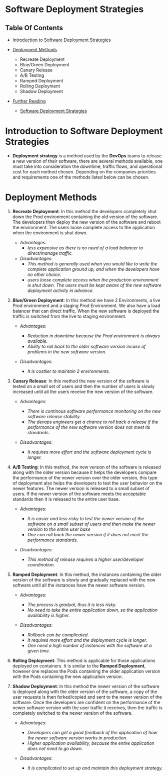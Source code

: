 # Software Deployment Strategies

## Table Of Contents
- [Introduction to Software Deployment Strategies](#Introduction-to-Software-Deployment-Strategies)

- [Deployment Methods](#Deployment-Methods)
    - Recreate Deployment
    - Blue/Green Deployment
    - Canary Release
    - A/B Testing
    - Ramped Deployment
    - Rolling Deployment
    - Shadow Deployment

- [Further Reading]()
     - [Software Deployment Strategies](https://shabarish033.medium.com/software-deployment-strategies-how-companies-deploy-their-applications-d1fb14cb6ab9)

# Introduction to Software Deployment Strategies
* __Deployment strategy__ is a method used by the __DevOps__ teams to release a new version of their software, there are several methods available, one must take into consideration the downtime, traffic flows, and operational cost for each method chosen. Depending on the companies priorities and requirements one of the methods listed below can be chosen.

# Deployment Methods
1. __Recreate Deployment__: In this method the developers completely shut down the Prod environment containing the old version of the software. The developers then deploy the new version of the software and reboot the environment. The users loose complete access to the application when the environment is shut down.
    - _Advantages_:
        - _less expensive as there is no need of a load balancer to direct/manage traffic._
    - _Disadvantages_:
        - _This method is generally used when you would like to write the complete application ground up, and when the developers have no other choice._
        - _users loose complete access when the production environment is shut down. The users must be kept aware of the new software deployment activity in advance._

2. __Blue/Green Deployment__: In this method we have 2 Environments, a live Prod environment and a staging Prod Environment. We also have a load balancer that can direct traffic. When the new software is deployed the traffic is switched from the live to staging environment.
    - _Advantages_:
        - _Reduction in downtime because the Prod environment is always available._
        - _Ability to roll back to the older software version incase of problems in the new software version._

    - _Disadvantages_:
        - _It is costlier to maintain 2 environments._

3. __Canary Release__: In this method the new version of the software is tested on a small set of users and then the number of users is slowly increased until all the users receive the new version of the software.
    - _Advantages_:
        - _There is continous software performance monitoring on the new software release stability._
        - _The devops engineers get a chance to roll back a release if the performance of the new software version does not meet its standards._

    - _Disadvantages_:
        - _It requires more effort and the software deployment cycle is longer._

4. __A/B Testing__: In this method, the new version of the software is released along with the older version because it helps the developers compare the performance of the newer version over the older version, this type of deployment also helps the developers to test the user behavior on the newer features. The newer version is released to a small subset of users. If the newer version of the software meets the acceptable standards then it is released to the entire user base.
    - _Advantages_:
        - _It is easier and less risky to test the newer version of the software on a small subset of users and then make the newer version to the entire user base_
        - _One can roll back the newer version if it does not meet the performance standards._

    - _Disadvantages_:
        - _This method of release requires a higher user/developer coordination._

5. __Ramped Deployment__: In this method, the instances containing the older version of the software is slowly and gradually replaced with the new software until all the instances have the newer software version.
    - _Advantages_:
        - _The process is gradual, thus it is less risky._
        - _No need to take the entire application down, so the application availability is higher._

    - _Disadvantages_:
        - _Rollback can be complicated._
        - _It requires more effort and the deployment cycle is longer._
        - _One need a high number of instances with the software at a given time._

6. __Rolling Deployment__: This method is applicable for those applications deployed on containers. It is similar to the __Ramped Deployment__, however one replaces the Pods containing the older application version with the Pods containing the new application version.

7. __Shadow Deployment__: In this method the newer version of the software is deployed along with the older version of the software, a copy of the user requests is then forked/copied and sent to the newer version of the software. Once the developers are confident on the performance of the newer software version with the user traffic it receives, then the traffic is completely switched to the newer version of the software.
    - _Advantages_:
        - _Developers can get a good feedback of the application of how the newer software version works in production._
        - _Higher application availability, because the entire application does not need to go down._

    - _Disadvantages_:
        - _It is complicated to set up and maintain this deployment strategy._ 